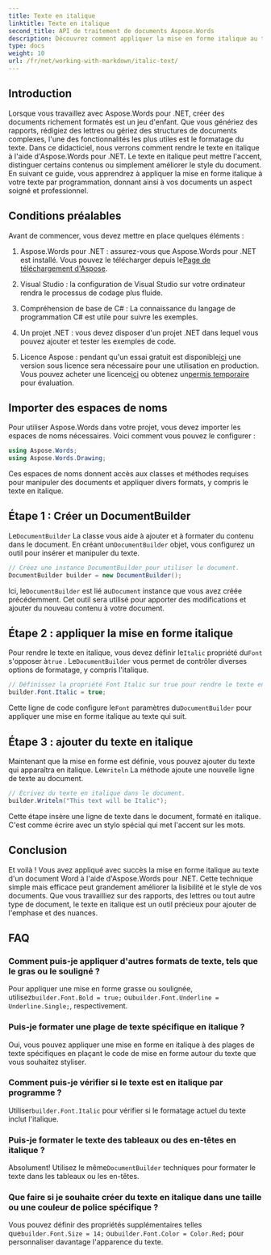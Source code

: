 ```yaml
---
title: Texte en italique
linktitle: Texte en italique
second_title: API de traitement de documents Aspose.Words
description: Découvrez comment appliquer la mise en forme italique au texte dans des documents Word à l'aide d'Aspose.Words pour .NET. Guide étape par étape avec des exemples de code inclus.
type: docs
weight: 10
url: /fr/net/working-with-markdown/italic-text/
---
```

## Introduction

Lorsque vous travaillez avec Aspose.Words pour .NET, créer des documents richement formatés est un jeu d'enfant. Que vous génériez des rapports, rédigiez des lettres ou gériez des structures de documents complexes, l'une des fonctionnalités les plus utiles est le formatage du texte. Dans ce didacticiel, nous verrons comment rendre le texte en italique à l'aide d'Aspose.Words pour .NET. Le texte en italique peut mettre l'accent, distinguer certains contenus ou simplement améliorer le style du document. En suivant ce guide, vous apprendrez à appliquer la mise en forme italique à votre texte par programmation, donnant ainsi à vos documents un aspect soigné et professionnel.

## Conditions préalables

Avant de commencer, vous devez mettre en place quelques éléments :

1.  Aspose.Words pour .NET : assurez-vous que Aspose.Words pour .NET est installé. Vous pouvez le télécharger depuis le[Page de téléchargement d'Aspose](https://releases.aspose.com/words/net/).

2. Visual Studio : la configuration de Visual Studio sur votre ordinateur rendra le processus de codage plus fluide. 

3. Compréhension de base de C# : La connaissance du langage de programmation C# est utile pour suivre les exemples.

4. Un projet .NET : vous devez disposer d'un projet .NET dans lequel vous pouvez ajouter et tester les exemples de code.

5.  Licence Aspose : pendant qu'un essai gratuit est disponible[ici](https://releases.aspose.com/) une version sous licence sera nécessaire pour une utilisation en production. Vous pouvez acheter une licence[ici](https://purchase.aspose.com/buy) ou obtenez un[permis temporaire](https://purchase.aspose.com/temporary-license/) pour évaluation.

## Importer des espaces de noms

Pour utiliser Aspose.Words dans votre projet, vous devez importer les espaces de noms nécessaires. Voici comment vous pouvez le configurer :

```csharp
using Aspose.Words;
using Aspose.Words.Drawing;
```

Ces espaces de noms donnent accès aux classes et méthodes requises pour manipuler des documents et appliquer divers formats, y compris le texte en italique.

## Étape 1 : Créer un DocumentBuilder

 Le`DocumentBuilder` La classe vous aide à ajouter et à formater du contenu dans le document. En créant un`DocumentBuilder` objet, vous configurez un outil pour insérer et manipuler du texte.

```csharp
// Créez une instance DocumentBuilder pour utiliser le document.
DocumentBuilder builder = new DocumentBuilder();
```

 Ici, le`DocumentBuilder` est lié au`Document` instance que vous avez créée précédemment. Cet outil sera utilisé pour apporter des modifications et ajouter du nouveau contenu à votre document.

## Étape 2 : appliquer la mise en forme italique

 Pour rendre le texte en italique, vous devez définir le`Italic` propriété du`Font` s'opposer à`true` . Le`DocumentBuilder` vous permet de contrôler diverses options de formatage, y compris l'italique.

```csharp
// Définissez la propriété Font Italic sur true pour rendre le texte en italique.
builder.Font.Italic = true;
```

Cette ligne de code configure le`Font` paramètres du`DocumentBuilder` pour appliquer une mise en forme italique au texte qui suit.

## Étape 3 : ajouter du texte en italique

 Maintenant que la mise en forme est définie, vous pouvez ajouter du texte qui apparaîtra en italique. Le`Writeln` La méthode ajoute une nouvelle ligne de texte au document.

```csharp
// Écrivez du texte en italique dans le document.
builder.Writeln("This text will be Italic");
```

Cette étape insère une ligne de texte dans le document, formaté en italique. C'est comme écrire avec un stylo spécial qui met l'accent sur les mots.

## Conclusion

Et voilà ! Vous avez appliqué avec succès la mise en forme italique au texte d'un document Word à l'aide d'Aspose.Words pour .NET. Cette technique simple mais efficace peut grandement améliorer la lisibilité et le style de vos documents. Que vous travailliez sur des rapports, des lettres ou tout autre type de document, le texte en italique est un outil précieux pour ajouter de l'emphase et des nuances.

## FAQ

### Comment puis-je appliquer d'autres formats de texte, tels que le gras ou le souligné ?
 Pour appliquer une mise en forme grasse ou soulignée, utilisez`builder.Font.Bold = true;` ou`builder.Font.Underline = Underline.Single;`, respectivement.

### Puis-je formater une plage de texte spécifique en italique ?
Oui, vous pouvez appliquer une mise en forme en italique à des plages de texte spécifiques en plaçant le code de mise en forme autour du texte que vous souhaitez styliser.

### Comment puis-je vérifier si le texte est en italique par programme ?
 Utiliser`builder.Font.Italic` pour vérifier si le formatage actuel du texte inclut l'italique.

### Puis-je formater le texte des tableaux ou des en-têtes en italique ?
 Absolument! Utilisez le même`DocumentBuilder` techniques pour formater le texte dans les tableaux ou les en-têtes.

### Que faire si je souhaite créer du texte en italique dans une taille ou une couleur de police spécifique ?
 Vous pouvez définir des propriétés supplémentaires telles que`builder.Font.Size = 14;` ou`builder.Font.Color = Color.Red;` pour personnaliser davantage l'apparence du texte.